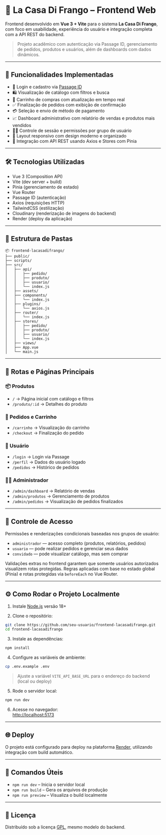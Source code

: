 # 🍗 La Casa Di Frango – Frontend Web

Frontend desenvolvido em **Vue 3 + Vite** para o sistema **La Casa Di Frango**, com foco em usabilidade, experiência do usuário e integração completa com a API REST do backend.

> Projeto acadêmico com autenticação via Passage ID, gerenciamento de pedidos, produtos e usuários, além de dashboards com dados dinâmicos.

---

## 🚀 Funcionalidades Implementadas

* 🔐 Login e cadastro via [Passage ID](https://passage.id/)  
* 🛍️ Visualização de catálogo com filtros e busca  
* 🛒 Carrinho de compras com atualização em tempo real  
* ✅ Finalização de pedidos com exibição de confirmação  
* 💳 Seleção e envio de método de pagamento  
* 📈 Dashboard administrativo com relatório de vendas e produtos mais vendidos  
* 🧑‍💼 Controle de sessão e permissões por grupo de usuário  
* 🎨 Layout responsivo com design moderno e organizado  
* 🔧 Integração com API REST usando Axios e Stores com Pinia  

---

## 🛠️ Tecnologias Utilizadas

* Vue 3 (Composition API)  
* Vite (dev server + build)  
* Pinia (gerenciamento de estado)  
* Vue Router  
* Passage ID (autenticação)  
* Axios (requisições HTTP)  
* TailwindCSS (estilização)  
* Cloudinary (renderização de imagens do backend)  
* Render (deploy da aplicação)

---

## 📁 Estrutura de Pastas

```
📦 frontend-lacasadifrango/
├── public/
├── scripts/
├── src/
│   ├── api/
│   │   ├── pedido/
│   │   ├── produto/
│   │   ├── usuario/
│   │   └── index.js
│   ├── assets/
│   ├── components/
│   │   └── index.js
│   ├── plugins/
│   │   └── axios.js
│   ├── router/
│   │   └── index.js
│   ├── stores/
│   │   ├── pedido/
│   │   ├── produto/
│   │   ├── usuario/
│   │   └── index.js
│   ├── views/
│   ├── App.vue
│   └── main.js
```

---

## 🧭 Rotas e Páginas Principais

### 📦 Produtos
- `/` → Página inicial com catálogo e filtros  
- `/produto/:id` → Detalhes do produto  

### 🛒 Pedidos e Carrinho
- `/carrinho` → Visualização do carrinho  
- `/checkout` → Finalização do pedido  

### 👤 Usuário
- `/login` → Login via Passage  
- `/perfil` → Dados do usuário logado  
- `/pedidos` → Histórico de pedidos  

### 🧑‍💼 Administrador
- `/admin/dashboard` → Relatório de vendas  
- `/admin/produtos` → Gerenciamento de produtos  
- `/admin/pedidos` → Visualização de pedidos finalizados  

---

## 🔐 Controle de Acesso

Permissões e renderizações condicionais baseadas nos grupos de usuário:

- `administrador` — acesso completo (produtos, relatórios, pedidos)
- `usuario` — pode realizar pedidos e gerenciar seus dados
- `convidado` — pode visualizar catálogo, mas sem comprar

Validações extras no frontend garantem que somente usuários autorizados visualizem rotas protegidas. Regras aplicadas com base no estado global (Pinia) e rotas protegidas via `beforeEach` no Vue Router.

---

## ⚙️ Como Rodar o Projeto Localmente

1. Instale [Node.js](https://nodejs.org/) versão 18+

2. Clone o repositório:

```bash
git clone https://github.com/seu-usuario/frontend-lacasadifrango.git
cd frontend-lacasadifrango
```

3. Instale as dependências:

```bash
npm install
```

4. Configure as variáveis de ambiente:

```bash
cp .env.example .env
```

> Ajuste a variável `VITE_API_BASE_URL` para o endereço do backend (local ou deploy)

5. Rode o servidor local:

```bash
npm run dev
```

6. Acesse no navegador:  
[http://localhost:5173](http://localhost:5173)

---

## 🌐 Deploy

O projeto está configurado para deploy na plataforma [Render](https://render.com/), utilizando integração com build automático.

---

## 🧪 Comandos Úteis

* `npm run dev` – Inicia o servidor local  
* `npm run build` – Gera os arquivos de produção  
* `npm run preview` – Visualiza o build localmente  

---

## 📄 Licença

Distribuído sob a licença [GPL](https://www.gnu.org/licenses/gpl-3.0.html), mesmo modelo do backend.
